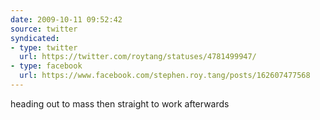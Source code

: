 ```yaml
---
date: 2009-10-11 09:52:42
source: twitter
syndicated:
- type: twitter
  url: https://twitter.com/roytang/statuses/4781499947/
- type: facebook
  url: https://www.facebook.com/stephen.roy.tang/posts/162607477568
---
```


heading out to mass then straight to work afterwards